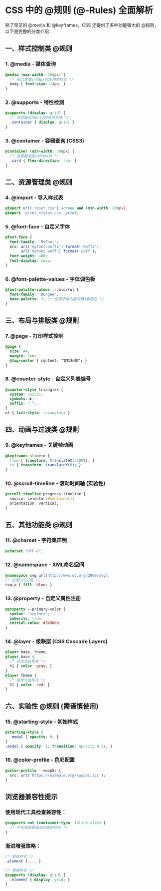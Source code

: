 # CSS 中的 @规则 (@-Rules) 全面解析

除了常见的 @media 和 @keyframes，CSS 还提供了多种功能强大的 @规则，以下是完整的分类介绍：

## 一、样式控制类 @规则

### 1. @media - 媒体查询

``` css
@media (max-width: 768px) {
  /* 视口宽度≤768px时应用的样式 */
  body { font-size: 14px; }
}
```


### 2. @supports - 特性检测

``` css
@supports (display: grid) {
  /* 浏览器支持Grid布局时生效 */
  .container { display: grid; }
}
```

### 3. @container - 容器查询 (CSS3)

``` css
@container (min-width: 380px) {
  /* 当容器宽度≥380px时 */
  .card { flex-direction: row; }
}
```

## 二、资源管理类 @规则

### 4. @import - 导入样式表

``` css
@import url('reset.css') screen and (min-width: 800px);
@import 'print-styles.css' print;
```

### 5. @font-face - 自定义字体

``` css
@font-face {
  font-family: 'MyFont';
  src: url('myfont.woff2') format('woff2'),
       url('myfont.woff') format('woff');
  font-weight: 400;
  font-display: swap;
}
```

### 6. @font-palette-values - 字体调色板

``` css
@font-palette-values --colorful {
  font-family: 'Bungee';
  base-palette: 3; /* 使用字体内置的第3套配色 */
}
```

## 三、布局与排版类 @规则

### 7. @page - 打印样式控制

``` css
@page {
  size: A4;
  margin: 2cm;
  @top-center { content: "文档标题"; }
}
```

### 8. @counter-style - 自定义列表编号

``` css
@counter-style triangles {
  system: cyclic;
  symbols: ▶;
  suffix: " ";
}
ul { list-style: triangles; }
```

## 四、动画与过渡类 @规则

### 9. @keyframes - 关键帧动画

``` css
@keyframes slidein {
  from { transform: translateX(-100%); }
  to { transform: translateX(0); }
}
```

### 10. @scroll-timeline - 滚动时间轴 (实验性)

``` css
@scroll-timeline progress-timeline {
  source: selector(#container);
  orientation: vertical;
}
```

## 五、其他功能类 @规则

### 11. @charset - 字符集声明

```css
@charset "UTF-8";
```

### 12. @namespace - XML命名空间

``` css
@namespace svg url(http://www.w3.org/2000/svg);
/* 匹配SVG元素 */
svg|a { fill: blue; }
```

### 13. @property - 自定义属性注册

``` css
@property --primary-color {
  syntax: '<color>';
  inherits: true;
  initial-value: #3498db;
}
```

### 14. @layer - 级联层 (CSS Cascade Layers)

``` css
@layer base, theme;
@layer base {
  /* 低优先级样式 */
  h1 { color: gray; }
}
@layer theme {
  /* 高优先级样式 */
  h1 { color: red; }
}
```

## 六、实验性 @规则 (需谨慎使用)

### 15. @starting-style - 初始样式

``` css
@starting-style {
  .modal { opacity: 0; }
}
.modal { opacity: 1; transition: opacity 0.3s; }
```

### 16. @color-profile - 色彩配置

``` css
@color-profile --swop5c {
  src: url('https://example.org/swop5c.icc');
}
```

## 浏览器兼容性提示

### 使用现代工具检查兼容性：

``` css
@supports not (container-type: inline-size) {
  /* 不支持容器查询的备用样式 */
}
```

### 渐进增强策略：

``` css
/* 基础样式 */
.element { ... }

/* 增强样式 */
@supports (display: grid) {
  .element { display: grid; }
}
```